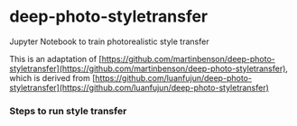# deep-photo-styletransfer
Jupyter Notebook to train photorealistic style transfer

This is an adaptation of [https://github.com/martinbenson/deep-photo-styletransfer](https://github.com/martinbenson/deep-photo-styletransfer), which is derived from [https://github.com/luanfujun/deep-photo-styletransfer](https://github.com/luanfujun/deep-photo-styletransfer)

### Steps to run style transfer
